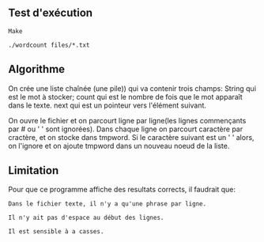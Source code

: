 
## Test d'exécution

```
Make 
```

```
./wordcount files/*.txt
```
## Algorithme
On crée une liste chaînée (une pile)) qui va contenir trois champs:
	String qui est le mot à stocker;
	count qui est le nombre de fois que le mot apparaît dans le texte.
	next qui est un pointeur vers l'élément suivant.

On ouvre le fichier et on parcourt ligne par ligne(les lignes commençants par # ou ' ' sont ignorées).
Dans chaque ligne on parcourt caractère par cractère, et on stocke dans tmpword.
Si le caractère suivant est un ' ' alors, on l'ignore et on ajoute tmpword dans un nouveau noeud de la liste.

## Limitation
Pour que ce programme affiche des resultats corrects, il faudrait que:
	
	Dans le fichier texte, il n'y a qu'une phrase par ligne.

	Il n'y ait pas d'espace au début des lignes.

	Il est sensible à a casses.
	

